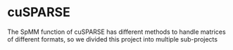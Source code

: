 # cuSPARSE

The SpMM function of cuSPARSE has different methods to handle matrices of different formats, so we divided this project into multiple sub-projects